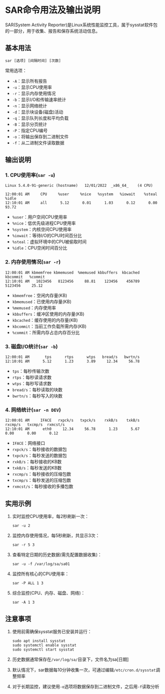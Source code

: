 # SAR命令用法及输出说明

SAR(System Activity Reporter)是Linux系统性能监控工具，属于sysstat软件包的一部分，用于收集、报告和保存系统活动信息。

## 基本用法

```
sar [选项] [间隔时间] [次数]
```

常用选项：
- `-A`：显示所有报告
- `-u`：显示CPU使用率
- `-r`：显示内存使用情况
- `-b`：显示I/O和传输速率统计
- `-n`：显示网络统计
- `-d`：显示块设备(磁盘)活动
- `-q`：显示队列长度和平均负载
- `-B`：显示分页统计
- `-P`：指定CPU编号
- `-o`：将输出保存到二进制文件
- `-f`：从二进制文件读取数据

## 输出说明

### 1. CPU使用率(`sar -u`)

```
Linux 5.4.0-91-generic (hostname) 	12/01/2022 	_x86_64_	(4 CPU)

12:00:01 AM     CPU     %user     %nice   %system   %iowait    %steal     %idle
12:10:01 AM     all      5.12      0.01      1.03      0.12      0.00     93.72
```

- `%user`：用户空间CPU使用率
- `%nice`：低优先级进程CPU使用率
- `%system`：内核空间CPU使用率
- `%iowait`：等待I/O的CPU时间百分比
- `%steal`：虚拟环境中的CPU被偷取时间
- `%idle`：CPU空闲时间百分比

### 2. 内存使用情况(`sar -r`)

```
12:00:01 AM kbmemfree kbmemused  %memused kbbuffers  kbcached  kbcommit   %commit
12:10:01 AM   1023456   8123456     88.81    123456    456789   5123456     25.12
```

- `kbmemfree`：空闲内存量(KB)
- `kbmemused`：已使用内存量(KB)
- `%memused`：内存使用率
- `kbbuffers`：缓冲区使用的内存量(KB)
- `kbcached`：缓存使用的内存量(KB)
- `kbcommit`：当前工作负载所需内存(KB)
- `%commit`：所需内存占总内存百分比

### 3. 磁盘I/O统计(`sar -b`)

```
12:00:01 AM       tps      rtps      wtps   bread/s   bwrtn/s
12:10:01 AM      5.12      1.23      3.89     12.34     56.78
```

- `tps`：每秒传输次数
- `rtps`：每秒读请求数
- `wtps`：每秒写请求数
- `bread/s`：每秒读取的块数
- `bwrtn/s`：每秒写入的块数

### 4. 网络统计(`sar -n DEV`)

```
12:00:01 AM     IFACE   rxpck/s   txpck/s    rxkB/s    txkB/s   rxcmp/s   txcmp/s  rxmcst/s
12:10:01 AM      eth0     12.34     56.78      1.23      5.67      0.00      0.00      0.12
```

- `IFACE`：网络接口
- `rxpck/s`：每秒接收的数据包
- `txpck/s`：每秒发送的数据包
- `rxkB/s`：每秒接收的KB数
- `txkB/s`：每秒发送的KB数
- `rxcmp/s`：每秒接收的压缩包数
- `txcmp/s`：每秒发送的压缩包数
- `rxmcst/s`：每秒接收的多播包数

## 实用示例

1. 实时监控CPU使用率，每2秒刷新一次：
   ```
   sar -u 2
   ```

2. 监控内存使用情况，每5秒刷新，共显示3次：
   ```
   sar -r 5 3
   ```

3. 查看特定日期的历史数据(需先配置数据收集)：
   ```
   sar -u -f /var/log/sa/sa01
   ```

4. 监控所有核心的CPU使用率：
   ```
   sar -P ALL 1 3
   ```

5. 综合监控(CPU、内存、磁盘、网络)：
   ```
   sar -A 1 3
   ```

## 注意事项

1. 使用前需确保sysstat服务已安装并运行：
   ```
   sudo apt install sysstat
   sudo systemctl enable sysstat
   sudo systemctl start sysstat
   ```

2. 历史数据通常保存在`/var/log/sa/`目录下，文件名为sa[日期]

3. 默认情况下，sar数据每10分钟收集一次，可通过编辑`/etc/cron.d/sysstat`调整频率

4. 对于长期监控，建议使用`-o`选项将数据保存到二进制文件，之后用`-f`读取分析
